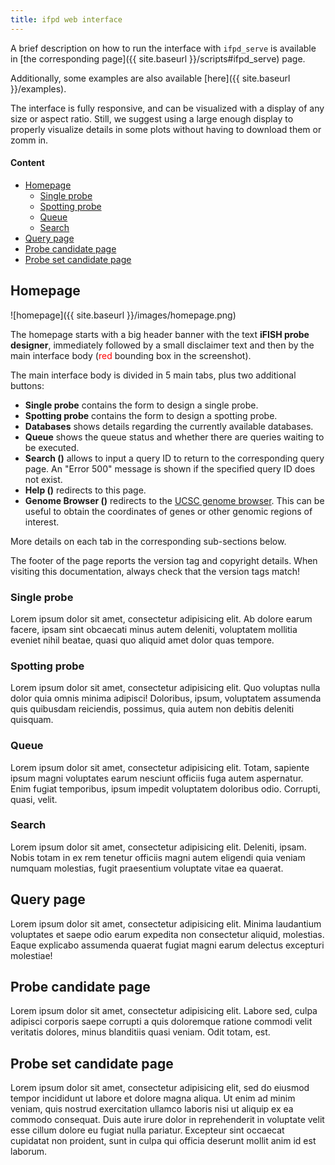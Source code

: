 ```yaml
---
title: ifpd web interface
---
```


A brief description on how to run the interface with `ifpd_serve` is available in [the corresponding page]({{ site.baseurl }}/scripts#ifpd_serve) page. 

Additionally, some examples are also available [here]({{ site.baseurl }}/examples).

The interface is fully responsive, and can be visualized with a display of any size or aspect ratio. Still, we suggest using a large enough display to properly visualize details in some plots without having to download them or zomm in.

#### Content

* [Homepage](#homepage)
    - [Single probe](#single-probe)
    - [Spotting probe](#spotting-probe)
    - [Queue](#queue)
    - [Search](#search)
* [Query page](#query-page)
* [Probe candidate page](#probe-candidate-page)
* [Probe set candidate page](#probe-set-candidate-page)

## Homepage

![homepage]({{ site.baseurl }}/images/homepage.png)

The homepage starts with a big header banner with the text **iFISH probe designer**, immediately followed by a small disclaimer text and then by the main interface body (<span style="color: red;">red</span> bounding box in the screenshot).

<p class="mb-1">The main interface body is divided in 5 main tabs, plus two additional buttons:</p>

* **Single probe** contains the form to design a single probe.
* **Spotting probe** contains the form to design a spotting probe.
* **Databases** shows details regarding the currently available databases.
* **Queue** shows the queue status and whether there are queries waiting to be executed.
* **Search (<span class="fas fa-search"></span>)** allows to input a query ID to return to the corresponding query page. An "Error 500" message is shown if the specified query ID does not exist.
* **Help (<span class="fas fa-info-circle"></span>)** redirects to this page.
* **Genome Browser (<span class="fas fa-dna"></span>)** redirects to the [UCSC genome browser](http://genome.ucsc.edu/cgi-bin/hgTracks). This can be useful to obtain the coordinates of genes or other genomic regions of interest.

More details on each tab in the corresponding sub-sections below.

The footer of the page reports the version tag and copyright details. When visiting this documentation, always check that the version tags match!

### Single probe

Lorem ipsum dolor sit amet, consectetur adipisicing elit. Ab dolore earum facere, ipsam sint obcaecati minus autem deleniti, voluptatem mollitia eveniet nihil beatae, quasi quo aliquid amet dolor quas tempore.

### Spotting probe

Lorem ipsum dolor sit amet, consectetur adipisicing elit. Quo voluptas nulla dolor quia omnis minima adipisci! Doloribus, ipsum, voluptatem assumenda quis quibusdam reiciendis, possimus, quia autem non debitis deleniti quisquam.

### Queue

Lorem ipsum dolor sit amet, consectetur adipisicing elit. Totam, sapiente ipsum magni voluptates earum nesciunt officiis fuga autem aspernatur. Enim fugiat temporibus, ipsum impedit voluptatem doloribus odio. Corrupti, quasi, velit.

### Search

Lorem ipsum dolor sit amet, consectetur adipisicing elit. Deleniti, ipsam. Nobis totam in ex rem tenetur officiis magni autem eligendi quia veniam numquam molestias, fugit praesentium voluptate vitae ea quaerat.

## Query page

Lorem ipsum dolor sit amet, consectetur adipisicing elit. Minima laudantium voluptates et saepe odio earum expedita non consectetur aliquid, molestias. Eaque explicabo assumenda quaerat fugiat magni earum delectus excepturi molestiae!

## Probe candidate page

Lorem ipsum dolor sit amet, consectetur adipisicing elit. Labore sed, culpa adipisci corporis saepe corrupti a quis doloremque ratione commodi velit veritatis dolores, minus blanditiis quasi veniam. Odit totam, est.

## Probe set candidate page

Lorem ipsum dolor sit amet, consectetur adipisicing elit, sed do eiusmod
tempor incididunt ut labore et dolore magna aliqua. Ut enim ad minim veniam,
quis nostrud exercitation ullamco laboris nisi ut aliquip ex ea commodo
consequat. Duis aute irure dolor in reprehenderit in voluptate velit esse
cillum dolore eu fugiat nulla pariatur. Excepteur sint occaecat cupidatat non
proident, sunt in culpa qui officia deserunt mollit anim id est laborum.